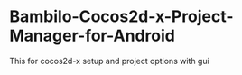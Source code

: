 # Bambilo-Cocos2d-x-Project-Manager-for-Android
This for cocos2d-x setup and project options with gui
